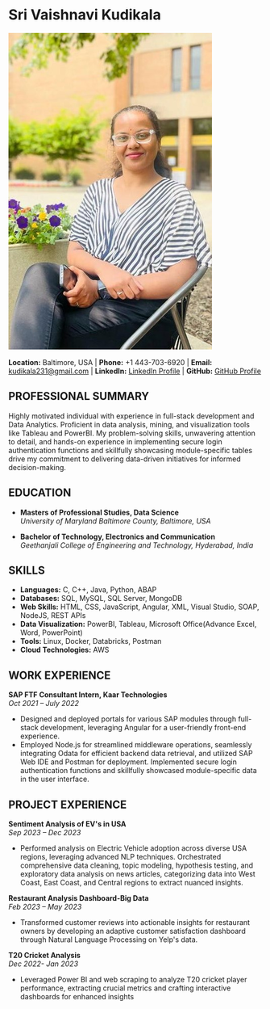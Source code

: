 # Sri Vaishnavi Kudikala
![Headshot](https://github.com/SriVaishnaviK/UMBC-DATA606-Capstone/blob/main/docs/profile-pic.png)


**Location:** Baltimore, USA | **Phone:** +1 443-703-6920 | **Email:** kudikala231@gmail.com | **LinkedIn:** [LinkedIn Profile](LinkedIn_Link_Here) | **GitHub:** [GitHub Profile](GitHub_Link_Here)

## PROFESSIONAL SUMMARY
Highly motivated individual with experience in full-stack development and Data Analytics. Proficient in data analysis, mining, and visualization tools like Tableau and PowerBI. My problem-solving skills, unwavering attention to detail, and hands-on experience in implementing secure login authentication functions and skillfully showcasing module-specific tables drive my commitment to delivering data-driven initiatives for informed decision-making.

## EDUCATION
- **Masters of Professional Studies, Data Science**  
  *University of Maryland Baltimore County, Baltimore, USA*  

- **Bachelor of Technology, Electronics and Communication**  
  *Geethanjali College of Engineering and Technology, Hyderabad, India*  

## SKILLS
- **Languages:** C, C++, Java, Python, ABAP  
- **Databases:** SQL, MySQL, SQL Server, MongoDB  
- **Web Skills:** HTML, CSS, JavaScript, Angular, XML, Visual Studio, SOAP, NodeJS, REST APIs  
- **Data Visualization:** PowerBI, Tableau, Microsoft Office(Advance Excel, Word, PowerPoint)  
- **Tools:** Linux, Docker, Databricks, Postman  
- **Cloud Technologies:** AWS  

## WORK EXPERIENCE
**SAP FTF Consultant Intern, Kaar Technologies**  
*Oct 2021 – July 2022*  
- Designed and deployed portals for various SAP modules through full-stack development, leveraging Angular for a user-friendly front-end experience.
- Employed Node.js for streamlined middleware operations, seamlessly integrating Odata for efficient backend data retrieval, and utilized SAP Web IDE and Postman for deployment. Implemented secure login authentication functions and skillfully showcased module-specific data in the user interface.

## PROJECT EXPERIENCE
**Sentiment Analysis of EV's in USA**  
*Sep 2023 – Dec 2023*  
- Performed analysis on Electric Vehicle adoption across diverse USA regions, leveraging advanced NLP techniques. Orchestrated comprehensive data cleaning, topic modeling, hypothesis testing, and exploratory data analysis on news articles, categorizing data into West Coast, East Coast, and Central regions to extract nuanced insights.

**Restaurant Analysis Dashboard-Big Data**  
*Feb 2023 – May 2023*  
- Transformed customer reviews into actionable insights for restaurant owners by developing an adaptive customer satisfaction dashboard through Natural Language Processing on Yelp's data.

**T20 Cricket Analysis**  
*Dec 2022- Jan 2023*  
- Leveraged Power BI and web scraping to analyze T20 cricket player performance, extracting crucial metrics and crafting interactive dashboards for enhanced insights

